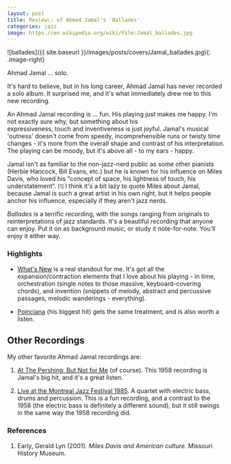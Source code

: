 ```yaml
---
layout: post
title: Review\: of Ahmad Jamal's 'Ballades' 
categories: jazz 
image: https://en.wikipedia.org/wiki/File:Jamal_ballades.jpg
---
```


<style type="text/css">
.image-right {
  display: block;
  margin-left: 10px;
  margin-right: 10px;
  float: right;
}
</style>


![ballades]({{ site.baseurl }}/images/posts/covers/Jamal_ballades.jpg){: .image-right}

Ahmad Jamal ... solo.

It's hard to believe, but in his long career, Ahmad Jamal has never
recorded a solo album. It surprised me, and it's what immediately drew me to
this new recording.

An Ahmad Jamal recording is ... fun. His playing just makes me
happy. I'm not exactly sure why, but something about his  
expressiveness, touch and inventiveness is just joyful. Jamal's musical 'outness' doesn't come from
speedy, incomprehensible runs or twisty time changes - it's more from the
overall shape and contrast of his interpretation. The playing can be moody, but it's 
above all - to my ears - happy.

Jamal isn't as familiar to the non-jazz-nerd public as some other pianists 
(Herbie Hancock, Bill Evans, etc.) but he is known for his influence on 
Miles Davis, who loved his "concept of space, his lightness of touch, his understatement".
<small>[1]</small> I think
it's a bit lazy to quote Miles about Jamal, because Jamal is such a great artist
in his own right, but it helps people anchor his influence, especially if they
aren't jazz nerds.

*Ballades* is a terrific recording, with the songs ranging from originals to
reinterpretations of jazz standards. It's a beautiful recording that anyone can enjoy. 
Put it on as background music, or study it note-for-note. You'll enjoy it either way.

### Highlights


- [What's New](https://open.spotify.com/track/65nchdr9ThGXlUP9xSqXZI) is a real 
  standout for me. It's got all the expansion/contraction elements that I love 
  about his playing - in time, orchestration (single notes to those massive, 
  keyboard-covering chords), and invention (snippets of melody, abstract and percussive 
  passages, melodic wanderings - everything). 

- [Poinciana](https://open.spotify.com/track/7yVkminlVC608IGsvXMYaA) (his
  biggest hit) gets the same treatment, and is also worth a listen.


## Other Recordings

My other favorite Ahmad Jamal recordings are:

1. [At The Pershing: But Not for
Me](https://en.wikipedia.org/wiki/At_the_Pershing:_But_Not_for_Me) 
(of course).
This 1958 recording is Jamal's big hit, and it's a great listen. 

2. [Live at the Montreal Jazz Festival
1985](https://en.wikipedia.org/wiki/Live_at_the_Montreal_Jazz_Festival_1985).
A quartet with electric bass, drums and percussion. This is a fun recording, 
and a contrast to the 1958 (the electric bass is definitely a different sound), 
but it still swings in the same way the 1958 recording did.

### References
1. Early, Gerald Lyn (2001). *Miles Davis and American culture.* Missouri History Museum.
